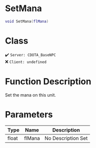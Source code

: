 # SetMana
```lua
void SetMana(flMana)
```
# Class
✔️ `Server: CDOTA_BaseNPC`  
❌ `Client: undefined`  

# Function Description
Set the mana on this unit.
# Parameters
Type|Name|Description
--|--|--
float|flMana|No Description Set
